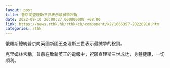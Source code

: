 ```yaml
---
layout: post
title: 普京向查理斯三世表示最誠摯祝賀
date: 2022-09-10 20:00:27.000000000 +08:00
link: https://news.rthk.hk/rthk/ch/component/k2/1666357-20220910.htm
categories: rthk
---
```


俄羅斯總統普京向英國新國王查理斯三世表示最誠摯的祝賀。

克里姆林宮稱，普京在致新英王的電報中，祝願查理斯三世成功，身體健康，一切順利。
